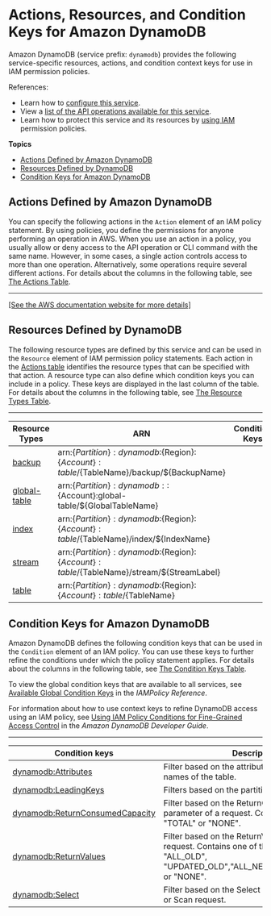 # Actions, Resources, and Condition Keys for Amazon DynamoDB<a name="list_amazondynamodb"></a>

Amazon DynamoDB \(service prefix: `dynamodb`\) provides the following service\-specific resources, actions, and condition context keys for use in IAM permission policies\.

References:
+ Learn how to [configure this service](http://docs.aws.amazon.com/amazondynamodb/latest/developerguide/)\.
+ View a [list of the API operations available for this service](http://docs.aws.amazon.com/amazondynamodb/latest/APIReference/)\.
+ Learn how to protect this service and its resources by [using IAM](http://docs.aws.amazon.com/amazondynamodb/latest/developerguide/authentication-and-access-control.html) permission policies\.

**Topics**
+ [Actions Defined by Amazon DynamoDB](#amazondynamodb-actions-as-permissions)
+ [Resources Defined by DynamoDB](#amazondynamodb-resources-for-iam-policies)
+ [Condition Keys for Amazon DynamoDB](#amazondynamodb-policy-keys)

## Actions Defined by Amazon DynamoDB<a name="amazondynamodb-actions-as-permissions"></a>

You can specify the following actions in the `Action` element of an IAM policy statement\. By using policies, you define the permissions for anyone performing an operation in AWS\. When you use an action in a policy, you usually allow or deny access to the API operation or CLI command with the same name\. However, in some cases, a single action controls access to more than one operation\. Alternatively, some operations require several different actions\. For details about the columns in the following table, see [The Actions Table](reference_policies_actions-resources-contextkeys.md#actions_table)\.


****  
[\[See the AWS documentation website for more details\]](http://docs.aws.amazon.com/IAM/latest/UserGuide/list_amazondynamodb.html)

## Resources Defined by DynamoDB<a name="amazondynamodb-resources-for-iam-policies"></a>

The following resource types are defined by this service and can be used in the `Resource` element of IAM permission policy statements\. Each action in the [Actions table](#amazondynamodb-actions-as-permissions) identifies the resource types that can be specified with that action\. A resource type can also define which condition keys you can include in a policy\. These keys are displayed in the last column of the table\. For details about the columns in the following table, see [The Resource Types Table](reference_policies_actions-resources-contextkeys.md#resources_table)\.


****  

| Resource Types | ARN | Condition Keys | 
| --- | --- | --- | 
| [backup](http://docs.aws.amazon.com/amazondynamodb/latest/developerguide/HowItWorks.CoreComponents.html) | arn:$\{Partition\}:dynamodb:$\{Region\}:$\{Account\}:table/$\{TableName\}/backup/$\{BackupName\} |  | 
| [global\-table](http://docs.aws.amazon.com/amazondynamodb/latest/developerguide/HowItWorks.CoreComponents.html) | arn:$\{Partition\}:dynamodb::$\{Account\}:global\-table/$\{GlobalTableName\} |  | 
| [index](http://docs.aws.amazon.com/amazondynamodb/latest/developerguide/HowItWorks.CoreComponents.htmlHowItWorks.CoreComponents.html#HowItWorks.CoreComponents.PrimaryKey) | arn:$\{Partition\}:dynamodb:$\{Region\}:$\{Account\}:table/$\{TableName\}/index/$\{IndexName\} |  | 
| [stream](http://docs.aws.amazon.com/amazondynamodb/latest/developerguide/HowItWorks.CoreComponents.htmlHowItWorks.CoreComponents.html#HowItWorks.CoreComponents.Streams) | arn:$\{Partition\}:dynamodb:$\{Region\}:$\{Account\}:table/$\{TableName\}/stream/$\{StreamLabel\} |  | 
| [table](http://docs.aws.amazon.com/amazondynamodb/latest/developerguide/HowItWorks.CoreComponents.htmlHowItWorks.CoreComponents.html#HowItWorks.CoreComponents.TablesItemsAttributes) | arn:$\{Partition\}:dynamodb:$\{Region\}:$\{Account\}:table/$\{TableName\} |  | 

## Condition Keys for Amazon DynamoDB<a name="amazondynamodb-policy-keys"></a>

Amazon DynamoDB defines the following condition keys that can be used in the `Condition` element of an IAM policy\. You can use these keys to further refine the conditions under which the policy statement applies\. For details about the columns in the following table, see [The Condition Keys Table](reference_policies_actions-resources-contextkeys.md#context_keys_table)\.

To view the global condition keys that are available to all services, see [Available Global Condition Keys](http://docs.aws.amazon.com/IAM/latest/UserGuide/reference_policies_condition-keys.html#AvailableKeys) in the *IAMPolicy Reference*\.

For information about how to use context keys to refine DynamoDB access using an IAM policy, see [Using IAM Policy Conditions for Fine\-Grained Access Control](http://docs.aws.amazon.com/amazondynamodb/latest/developerguide/specifying-conditions.html) in the *Amazon DynamoDB Developer Guide*\.


****  

| Condition keys | Description | Type | 
| --- | --- | --- | 
| [dynamodb:Attributes](http://docs.aws.amazon.com/amazondynamodb/latest/developerguide/specifying-conditions.html#FGAC_DDB.ConditionKeys) | Filter based on the attribute \(field or column\) names of the table\. | String | 
| [dynamodb:LeadingKeys](http://docs.aws.amazon.com/amazondynamodb/latest/developerguide/specifying-conditions.html#FGAC_DDB.ConditionKeys) | Filters based on the partition key of the table\. | String | 
| [dynamodb:ReturnConsumedCapacity](http://docs.aws.amazon.com/amazondynamodb/latest/developerguide/specifying-conditions.html#FGAC_DDB.ConditionKeys) | Filter based on the ReturnConsumedCapacity parameter of a request\. Contains either "TOTAL" or "NONE"\. | String | 
| [dynamodb:ReturnValues](http://docs.aws.amazon.com/amazondynamodb/latest/developerguide/specifying-conditions.html#FGAC_DDB.ConditionKeys) | Filter based on the ReturnValues parameter of request\. Contains one of the following: "ALL\_OLD", "UPDATED\_OLD","ALL\_NEW","UPDATED\_NEW", or "NONE"\. | String | 
| [dynamodb:Select](http://docs.aws.amazon.com/amazondynamodb/latest/developerguide/specifying-conditions.html#FGAC_DDB.ConditionKeys) | Filter based on the Select parameter of a Query or Scan request\. | String | 